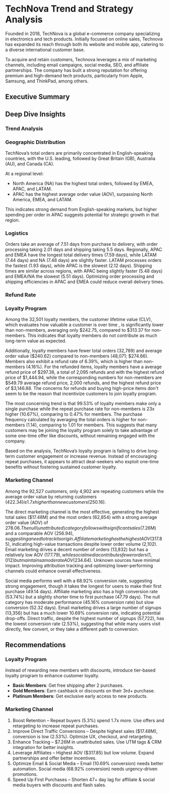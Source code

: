 # TechNova Trend and Strategy Analysis
Founded in 2018, TechNova is a global e-commerce company specializing in electronics and tech products. Initially focused on online sales, Technova has expanded its reach through both its website and mobile app, catering to a diverse international customer base.

To acquire and retain customers, Technova leverages a mix of marketing channels, including email campaigns, social media, SEO, and affiliate partnerships. The company has built a strong reputation for offering premium and high-demand tech products, particularly from Apple, Samsung, and ThinkPad, among others.

## Executive Summary

## Deep Dive Insights
### Trend Analysis

### Geographic Distribution
TechNova’s total orders are primarily concentrated in English-speaking countries, with the U.S. leading, followed by Great Britain (GB), Australia (AU), and Canada (CA).

At a regional level:
- North America (NA) has the highest total orders, followed by EMEA, APAC, and LATAM.
- APAC has the highest average order value (AOV), surpassing North America, EMEA, and LATAM.

This indicates strong demand from English-speaking markets, but higher spending per order in APAC suggests potential for strategic growth in that region.

### Logistics 
Orders take an average of 7.51 days from purchase to delivery, with order processing taking 2.01 days and shipping taking 5.5 days. Regionally, APAC and EMEA have the longest total delivery times (7.59 days), while LATAM (7.44 days) and NA (7.48 days) are slightly faster. LATAM processes orders the fastest (1.93 days), while APAC is the slowest (2.12 days). Shipping times are similar across regions, with APAC being slightly faster (5.48 days) and EMEA/NA the slowest (5.51 days). Optimizing order processing and shipping efficiencies in APAC and EMEA could reduce overall delivery times.

### Refund Rate 

### Loyalty Program
Among the 32,501 loyalty members, the customer lifetime value (CLV), which evaluates how valuable a customer is over time , is significantly lower than non-members, averaging only $242.75, compared to $313.37 for non-members. This indicates that loyalty members do not contribute as much long-term value as expected.

Additionally, loyalty members have fewer total orders (32,789) and average order value ($240.62) compared to non-members (48,071; $274.66). Members also exhibit a refund rate of 6.39%, which is higher than non-members (4.16%).  For the refunded items, loyalty members have a average refund price of $297.38, a total of 2,095 refunds and with the highest refund price of $1,444.94, while the corresponding numbers for non-members are $549.79 average refund price, 2,000 refunds, and the highest refund price of $3,146.88. The concerns for refunds and buying high-price items don't seem to be the reason that incentivize customers to join loyalty program. 

The most concerning trend is that 99.53% of loyalty members make only a single purchase while the repeat purchase rate for non-members is 23x higher (10.67%), comparing to 0.47% for members. The purchase frequency calculated by averaging the total orders is higher for non-members (1.14), comparing to 1.01 for members. This suggests that many customers may be joining the loyalty program solely to take advantage of some one-time offer like discounts, without remaining engaged with the company.

Based on the analysis, TechNova’s loyalty program is failing to drive long-term customer engagement or increase revenue. Instead of encouraging repeat purchases, it appears to attract deal-seekers who exploit one-time benefits without fostering sustained customer loyalty.

### Marketing Channel
Among the 92,527 customers, only 4,902 are repeating customers while the average order value by returning customers ($422.34) is 1.7x higher than new customers ($250.16). 

The direct marketing channel is the most effective, generating the highest total sales ($17.48M) and the most orders (62,854) with a strong average order value (AOV) of $278.06. The null (unattributed) category follows with significant sales ($7.26M) and a comparable AOV ($256.94), suggesting a need to track its origin. Affiliate marketing has the highest AOV ($317.85), indicating high-value transactions despite lower order volume (2,102). Email marketing drives a decent number of orders (13,832) but has a relatively low AOV ($177.79), while social media contributes fewer orders (1,012) but maintains a moderate AOV ($234.64). Unknown sources have minimal impact. Improving attribution tracking and optimizing lower-performing channels could enhance overall effectiveness.

Social media performs well with a 68.92% conversion rate, suggesting strong engagement, though it takes the longest for users to make their first purchase (49.14 days). Affiliate marketing also has a high conversion rate (53.74%) but a slightly shorter time to first purchase (47.79 days). The null category has moderate performance (45.16% conversion rate) but slow conversion (52.32 days). Email marketing drives a large number of signups (13,356) but has a much lower 10.69% conversion rate, indicating potential drop-offs. Direct traffic, despite the highest number of signups (57,722), has the lowest conversion rate (2.53%), suggesting that while many users visit directly, few convert, or they take a different path to conversion.

## Recommendations

### Loyalty Program
Instead of rewarding new members with discounts, introduce tier-based loyalty program to enhance customer loyalty. 
- **Basic Members**: Get free shipping after 2 purchases.
- **Gold Members**: Earn cashback or discounts on their 3rd+ purchase.
- **Platinum Members**: Get exclusive early access to new products.

### Marketing Channel
1. Boost Retention – Repeat buyers (5.3%) spend 1.7x more. Use offers and retargeting to increase repeat purchases.
2. Improve Direct Traffic Conversions – Despite highest sales ($17.48M), conversion is low (2.53%). Optimize UX, checkout, and retargeting.
3. Enhance Tracking – $7.26M in unattributed sales. Use UTM tags & CRM integration for better insights.
4. Leverage Affiliates – Highest AOV ($317.85) but low volume. Expand partnerships and offer better incentives.
5. Optimize Email & Social Media – Email (10.69% conversion) needs better automation. Social media (68.92% conversion) needs urgency-driven promotions.
6. Speed Up First Purchases – Shorten 47+ day lag for affiliate & social media buyers with discounts and flash sales.


